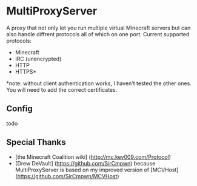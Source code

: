 MultiProxyServer
=============

A proxy that not only let you run multiple virtual Minecraft servers but can also handle diffrent protocols all of which on one port.
Current supported protocols:
 * Minecraft
 * IRC (unencrypted)
 * HTTP
 * HTTPS*
 
*note: without client authentication works, I haven't tested the other ones.
You will need to add the correct certificates.

Config
-------

todo

Special Thanks
-------
 * [the Minecraft Coalition wiki] (http://mc.kev009.com/Protocol)
 * [Drew DeVault] (https://github.com/SirCmpwn) because MultiProxyServer is based on my improved version of [MCVHost] (https://github.com/SirCmpwn/MCVHost)
